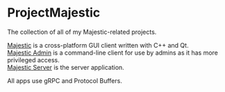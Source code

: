 # ProjectMajestic

The collection of all of my Majestic-related projects.  

[Majestic](https://github.com/mehrshad-kh/Majestic) is a cross-platform GUI client written with C++ and Qt.  
[Majestic Admin](https://github.com/mehrshad-kh/MajesticAdmin) is a command-line client for use by admins as it has more privileged access.  
[Majestic Server](https://github.com/mehrshad-kh/MajesticServer) is the server application.  

All apps use gRPC and Protocol Buffers.
